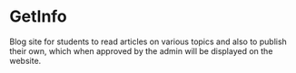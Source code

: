 # GetInfo
Blog site for students to read articles on various topics and also to publish their own, which when approved by the admin will be displayed on the website.                                                                                                                                                   
